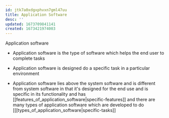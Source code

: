 ```yaml
---
id: jtk7a0xdgxphvxn7gml47uu
title: Application Software
desc: ''
updated: 1673709841141
created: 1673421974003
---
```


Application software

-   Application software is the type of software which helps the end user to complete tasks

-   Application software is designed do a specific task in a particular environment

-   Application software lies above the system software and is different from system software in that it's designed for the end use and is specific in its functionality and has [[features_of_application_software|specific-features]] and there are many types of application software which are developed to do  [[[types_of_application_software|specific-tasks]]
